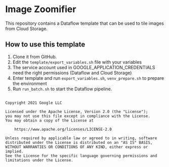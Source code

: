 # Image Zoomifier

This repository contains a Dataflow template that can be used to tile images from Cloud Storage.

## How to use this template

1. Clone it from GitHub.
1. Edit the `template/export_variables.sh` file with your variables
1. The service account used in GOOGLE_APPLICATION_CREDENTIALS need the right permissions (Dataflow and Cloud Storage)
1. Enter template and run `export_variables.sh`, `venv_prepare.sh` to prepare the environment
1. Run `run_batch.sh` to start the Dataflow pipeline.
##


    Copyright 2021 Google LLC

    Licensed under the Apache License, Version 2.0 (the "License");
    you may not use this file except in compliance with the License.
    You may obtain a copy of the License at

        https://www.apache.org/licenses/LICENSE-2.0

    Unless required by applicable law or agreed to in writing, software
    distributed under the License is distributed on an "AS IS" BASIS,
    WITHOUT WARRANTIES OR CONDITIONS OF ANY KIND, either express or implied.
    See the License for the specific language governing permissions and
    limitations under the License.
